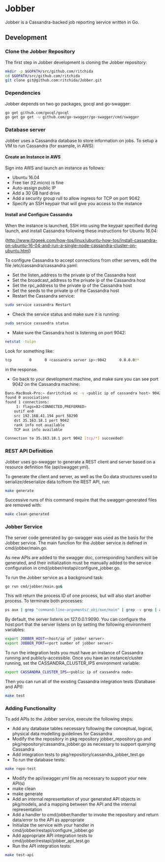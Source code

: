 # Jobber

Jobber is a Cassandra-backed job reporting service written in Go.

## Development

### Clone the Jobber Repository

The first step in Jobber development is cloning the Jobber repository:

```bash
mkdir -p $GOPATH/src/github.com/ritchida
cd $GOPATH/src/github.com/ritchida
git clone git@github.com:ritchida/Jobber.git
```

### Dependencies

Jobber depends on two go packages, gocql and go-swagger:

```bash
go get github.com/gocql/gocql
go get go get -u github.com/go-swagger/go-swagger/cmd/swagger
```

### Database server

Jobber uses a Cassandra database to store information on jobs.  To setup a VM to run Cassandra (for example, in AWS):

#### Create an Instance in AWS

Sign into AWS and launch an instance as follows:
* Ubuntu 16.04
* Free tier (t2.micro) is fine
* Auto-assign public IP
* Add a 30 GB hard drive
* Add a security group rull to allow ingress for TCP on port 9042
* Specify an SSH keypair that will give you access to the instance

#### Install and Configure Cassandra

When the instance is launched, SSH into using the keypair specified during launch, and install Cassandra following these instructions for Ubuntu 16.04: 

(http://www.itzgeek.com/how-tos/linux/ubuntu-how-tos/install-cassandra-on-ubuntu-16-04-and-run-a-single-node-cassandra-cluster-on-ubuntu.html)

To configure Cassandra to accept connections from other servers, edit the file /etc/cassandra/cassandra.yaml:

* Set the listen_address to the private ip of the Cassandra host
* Set the broadcast_address to the private ip of the Cassandra host
* Set the rpc_address to the private ip of the Cassandra host
* Set the seeds to the private ip of the Cassandra host
* Restart the Cassandra service:
```bash
sudo service cassandra Restart
```
* Check the service status and make sure it is running:
```bash
sudo service cassandra status
```
* Make sure the Cassandra host is listening on port 9042:
```bash
netstat -tulpn
```
Look for something like:
```bash
tcp        0      0 <cassandra server ip>:9042      0.0.0.0:*               LISTEN      -
```
in the response.
* Go back to your development machine, and make sure you can see port 9042 on the Cassandra machine:
```bash
Dans-MacBook-Pro:~ danritchie$ nc -v <public ip of cassandra host> 9042
found 0 associations
found 1 connections:
     1:	flags=82<CONNECTED,PREFERRED>
	outif en0
	src 192.168.41.194 port 50290
	dst 35.163.18.1 port 9042
	rank info not available
	TCP aux info available

Connection to 35.163.18.1 port 9042 [tcp/*] succeeded!
```

### REST API Definition

Jobber uses go-swagger to generate a REST client and server based on a resource definition file (api/swagger.yml).  

To generate the client and server, as well as the Go data structures used to serialize/deserialize data to/from the REST API, run:

```bash
make generate
```
Successive runs of this command require that the swagger-generated files are removed with:
```bash
make clean-generated
```

### Jobber Service

The server code generated by go-swagger was used as the basis for the Jobber service.  The main function for the Jobber service is defined in cmd/jobber/main.go.  

As new APIs are added to the swagger doc, corresponding handlers will be generated, and their initialization must be manually added to the service configuration in cmd/jobber/restapi/configure_jobber.go.

To run the Jobber service as a background task:
```bash
go run cmd/jobber/main.go&
```
This will return the process ID of one process, but will also start another process.  To terminate both processes:
```bash
ps aux | grep "command-line-arguments/_obj/exe/main" | grep -v grep | awk '{print $2}' | xargs kill -9
```

By default, the server listens on 127.0.0.1:9090.  You can configure the host:port that the servier listens on by setting the following environment variables:
```bash
export JOBBER_HOST=<host/ip of jobber server>
export JOBBER_PORT=<port number of jobber server>
```

To run the integration tests you must have an instance of Cassandra running and publicly-accessible.
Once you have an instance/cluster running, set the CASSANDRA_CLUSTER_IPS environment variable:
```bash
export CASSANDRA_CLUSTER_IPS=<public ip of cassandra node>
```
Then you can run all of the existing Cassandra integration tests (Database and API):
```bash
make test
```

### Adding Functionality

To add APIs to the Jobber service, execute the following steps:

* Add any database tables necessary following the conceptual, logical, physical data modelling guidelines for Cassandra
* Modify the the repository in pkg repository jobber_repository.go and pkg/repository/cassandra_jobber.go as necessary to support querying Cassandra
* Add integration tests to pkg/repository/cassandra_jobber_test.go
* To run the database tests:
```bash
make repo-test
```
* Modify the api/swagger.yml file as necessary to support your new API(s)
* make clean
* make generate
* Add an internal representation of your generated API objects in pkg/models, and a mapping between the API and the internal representation
* Add a handler to cmd/jobber/handler to invoke the repository and return data/error to the API as appropriate
* Initialize the service with your handler in cmd/jobber/restapi/configure_jobber.go
* Add appropriate API integration tests to cmd/jobber/restapi/jobber_api_test.go
* Run the API integration tests:
```bash
make test-api
```
